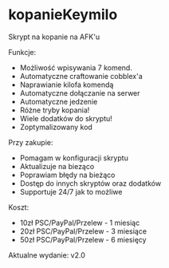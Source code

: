 # kopanieKeymilo
Skrypt na kopanie na AFK'u

Funkcje:
- Możliwość wpisywania 7 komend.
- Automatyczne craftowanie cobblex'a
- Naprawianie kilofa komendą
- Automatyczne dołączanie na serwer
- Automatyczne jedzenie
- Różne tryby kopania!
- Wiele dodatków do skryptu!
- Zoptymalizowany kod

Przy zakupie:
- Pomagam w konfiguracji skryptu
- Aktualizuje na bieząco
- Poprawiam błędy na bieżąco
- Dostęp do innych skryptów oraz dodatków
- Supportuje 24/7 jak to możliwe

Koszt:
 - 10zł PSC/PayPal/Przelew - 1 miesiąc
 - 20zł PSC/PayPal/Przelew - 3 miesiące
 - 50zł PSC/PayPal/Przelew - 6 miesięcy


Aktualne wydanie: v2.0
